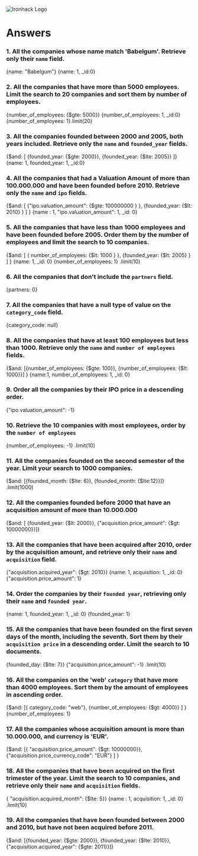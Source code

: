 ![Ironhack Logo](https://i.imgur.com/1QgrNNw.png)

# Answers

### 1. All the companies whose name match 'Babelgum'. Retrieve only their `name` field.

{name: "Babelgum"} {name: 1, _id:0}

### 2. All the companies that have more than 5000 employees. Limit the search to 20 companies and sort them by **number of employees**.
{number_of_employees: {$gte: 5000}} {number_of_employees: 1, _id:0} {number_of_employees: 1}.limit(20)

### 3. All the companies founded between 2000 and 2005, both years included. Retrieve only the `name` and `founded_year` fields.
{$and: [ {founded_year: {$gte: 2000}}, {founded_year: {$lte: 2005}} ]}    {name: 1, founded_year: 1, _id:0}

### 4. All the companies that had a Valuation Amount of more than 100.000.000 and have been founded before 2010. Retrieve only the `name` and `ipo` fields.
{$and: [ {"ipo.valuation_amount": {$gte: 100000000 } }, {founded_year: {$lt: 2010} } ] }    {name : 1, "ipo.valuation_amount": 1, _id: 0}

### 5. All the companies that have less than 1000 employees and have been founded before 2005. Order them by the number of employees and limit the search to 10 companies.
{$and: [ { number_of_employees: {$lt: 1000 } }, {founded_year: {$lt: 2005} } ] }    {name: 1, _id: 0}   {number_of_employees: 1} .limit(10)

### 6. All the companies that don't include the `partners` field.
{partners: 0}

### 7. All the companies that have a null type of value on the `category_code` field.

{category_code: null}

### 8. All the companies that have at least 100 employees but less than 1000. Retrieve only the `name` and `number of employees` fields.
{$and: [{number_of_employees: {$gte: 100}}, {number_of_employees: {$lt: 1000}}] }  {name:1, number_of_employees: 1, _id: 0}


### 9. Order all the companies by their IPO price in a descending order.
{"ipo.valuation_amount": -1}

### 10. Retrieve the 10 companies with most employees, order by the `number of employees`
{number_of_employees: -1} .limit(10)

### 11. All the companies founded on the second semester of the year. Limit your search to 1000 companies.
{$and: [{founded_month: {$lte: 6}}, {founded_month: {$lte:12}}]} .limit(1000)

### 12. All the companies founded before 2000 that have an acquisition amount of more than 10.000.000

{$and: [ {founded_year: {$lt: 2000}}, {"acquisition.price_amount": {$gt: 10000000}}]}

### 13. All the companies that have been acquired after 2010, order by the acquisition amount, and retrieve only their `name` and `acquisition` field.

 {"acquisition.acquired_year": {$gt: 2010}}  {name: 1, acquisition: 1, _id: 0} {"acquisition.price_amount": 1}

### 14. Order the companies by their `founded year`, retrieving only their `name` and `founded year`.

{name: 1, founded_year: 1, _id: 0} {founded_year: 1}

### 15. All the companies that have been founded on the first seven days of the month, including the seventh. Sort them by their `acquisition price` in a descending order. Limit the search to 10 documents.

{founded_day: {$lte: 7}}  {"acquisition.price_amount": -1} .limit(10)

### 16. All the companies on the 'web' `category` that have more than 4000 employees. Sort them by the amount of employees in ascending order.

{$and: [{ category_code: "web"}, {number_of_employees: {$gt: 4000}} ] }  {number_of_employees: 1}

### 17. All the companies whose acquisition amount is more than 10.000.000, and currency is 'EUR'.

{$and: [{ "acquisition.price_amount": {$gt: 10000000}}, {"acquisition.price_currency_code": "EUR"} ] }

### 18. All the companies that have been acquired on the first trimester of the year. Limit the search to 10 companies, and retrieve only their `name` and `acquisition` fields.

{ "acquisition.acquired_month": {$lte: 5}}  {name : 1, acquisition: 1, _id: 0} .limit(10)

### 19. All the companies that have been founded between 2000 and 2010, but have not been acquired before 2011.

{$and: [{founded_year: {$gte: 2000}}, {founded_year: {$lte: 2010}}, {"acquisition.acquired_year":  {$gte: 2011}}]} 
